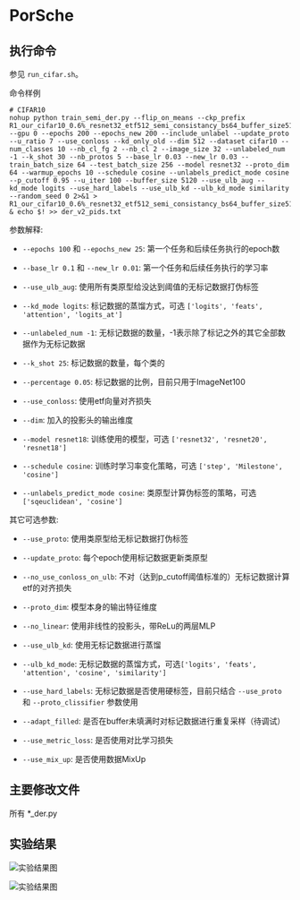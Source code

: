 # PorSche
## 执行命令
参见 `run_cifar.sh`。

命令样例
```
# CIFAR10
nohup python train_semi_der.py --flip_on_means --ckp_prefix R1_our_cifar10_0.6%_resnet32_etf512_semi_consistancy_bs64_buffer_size5120_ulb_aug_v2_der --gpu 0 --epochs 200 --epochs_new 200 --include_unlabel --update_proto --u_ratio 7 --use_conloss --kd_only_old --dim 512 --dataset cifar10 --num_classes 10 --nb_cl_fg 2 --nb_cl 2 --image_size 32 --unlabeled_num -1 --k_shot 30 --nb_protos 5 --base_lr 0.03 --new_lr 0.03 --train_batch_size 64 --test_batch_size 256 --model resnet32 --proto_dim 64 --warmup_epochs 10 --schedule cosine --unlabels_predict_mode cosine --p_cutoff 0.95 --u_iter 100 --buffer_size 5120 --use_ulb_aug --kd_mode logits --use_hard_labels --use_ulb_kd --ulb_kd_mode similarity --random_seed 0 2>&1 > R1_our_cifar10_0.6%_resnet32_etf512_semi_consistancy_bs64_buffer_size5120_ulb_aug_v2_der.log & echo $! >> der_v2_pids.txt

```

参数解释:

- `--epochs 100` 和 `--epochs_new 25`: 第一个任务和后续任务执行的epoch数


- `--base_lr 0.1` 和 `--new_lr 0.01`: 第一个任务和后续任务执行的学习率

- `--use_ulb_aug`: 使用所有类原型给没达到阈值的无标记数据打伪标签

- `--kd_mode logits`: 标记数据的蒸馏方式，可选 `['logits', 'feats', 'attention', 'logits_at']`

- `--unlabeled_num -1`: 无标记数据的数量，-1表示除了标记之外的其它全部数据作为无标记数据

- `--k_shot 25`: 标记数据的数量，每个类的

- `--percentage 0.05`: 标记数据的比例，目前只用于ImageNet100

- `--use_conloss`: 使用etf向量对齐损失

- `--dim`: 加入的投影头的输出维度

- `--model resnet18`: 训练使用的模型，可选 `['resnet32', 'resnet20', 'resnet18']`

- `--schedule cosine`: 训练时学习率变化策略，可选 `['step', 'Milestone', 'cosine']`

- `--unlabels_predict_mode cosine`: 类原型计算伪标签的策略，可选 `['sqeuclidean', 'cosine']`

其它可选参数:

- `--use_proto`: 使用类原型给无标记数据打伪标签

- `--update_proto`: 每个epoch使用标记数据更新类原型

- `--no_use_conloss_on_ulb`: 不对（达到p_cutoff阈值标准的）无标记数据计算etf的对齐损失

- `--proto_dim`: 模型本身的输出特征维度

- `--no_linear`: 使用非线性的投影头，带ReLu的两层MLP

- `--use_ulb_kd`: 使用无标记数据进行蒸馏

- `--ulb_kd_mode`: 无标记数据的蒸馏方式，可选`['logits', 'feats', 'attention', 'cosine', 'similarity']`

- `--use_hard_labels`: 无标记数据是否使用硬标签，目前只结合 `--use_proto` 和 `--proto_clissifier` 参数使用

- `--adapt_filled`: 是否在buffer未填满时对标记数据进行重复采样（待调试）

- `--use_metric_loss`: 是否使用对比学习损失

- `--use_mix_up`: 是否使用数据MixUp

## 主要修改文件
所有 *_der.py

## 实验结果
![实验结果图](./result/der1.png)

![实验结果图](./result/der2.png)

